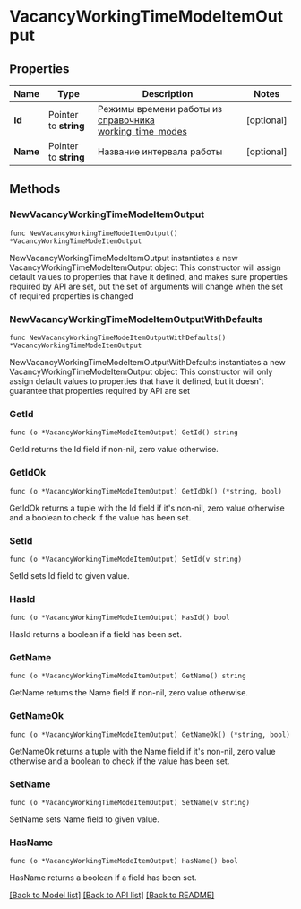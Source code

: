 # VacancyWorkingTimeModeItemOutput

## Properties

Name | Type | Description | Notes
------------ | ------------- | ------------- | -------------
**Id** | Pointer to **string** | Режимы времени работы из [справочника working_time_modes](#tag/Obshie-spravochniki/operation/get-dictionaries) | [optional] 
**Name** | Pointer to **string** | Название интервала работы | [optional] 

## Methods

### NewVacancyWorkingTimeModeItemOutput

`func NewVacancyWorkingTimeModeItemOutput() *VacancyWorkingTimeModeItemOutput`

NewVacancyWorkingTimeModeItemOutput instantiates a new VacancyWorkingTimeModeItemOutput object
This constructor will assign default values to properties that have it defined,
and makes sure properties required by API are set, but the set of arguments
will change when the set of required properties is changed

### NewVacancyWorkingTimeModeItemOutputWithDefaults

`func NewVacancyWorkingTimeModeItemOutputWithDefaults() *VacancyWorkingTimeModeItemOutput`

NewVacancyWorkingTimeModeItemOutputWithDefaults instantiates a new VacancyWorkingTimeModeItemOutput object
This constructor will only assign default values to properties that have it defined,
but it doesn't guarantee that properties required by API are set

### GetId

`func (o *VacancyWorkingTimeModeItemOutput) GetId() string`

GetId returns the Id field if non-nil, zero value otherwise.

### GetIdOk

`func (o *VacancyWorkingTimeModeItemOutput) GetIdOk() (*string, bool)`

GetIdOk returns a tuple with the Id field if it's non-nil, zero value otherwise
and a boolean to check if the value has been set.

### SetId

`func (o *VacancyWorkingTimeModeItemOutput) SetId(v string)`

SetId sets Id field to given value.

### HasId

`func (o *VacancyWorkingTimeModeItemOutput) HasId() bool`

HasId returns a boolean if a field has been set.

### GetName

`func (o *VacancyWorkingTimeModeItemOutput) GetName() string`

GetName returns the Name field if non-nil, zero value otherwise.

### GetNameOk

`func (o *VacancyWorkingTimeModeItemOutput) GetNameOk() (*string, bool)`

GetNameOk returns a tuple with the Name field if it's non-nil, zero value otherwise
and a boolean to check if the value has been set.

### SetName

`func (o *VacancyWorkingTimeModeItemOutput) SetName(v string)`

SetName sets Name field to given value.

### HasName

`func (o *VacancyWorkingTimeModeItemOutput) HasName() bool`

HasName returns a boolean if a field has been set.


[[Back to Model list]](../README.md#documentation-for-models) [[Back to API list]](../README.md#documentation-for-api-endpoints) [[Back to README]](../README.md)


